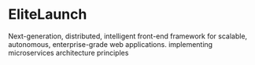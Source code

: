 # EliteLaunch
Next-generation, distributed, intelligent front-end framework for scalable, autonomous, enterprise-grade web applications. implementing microservices architecture principles

